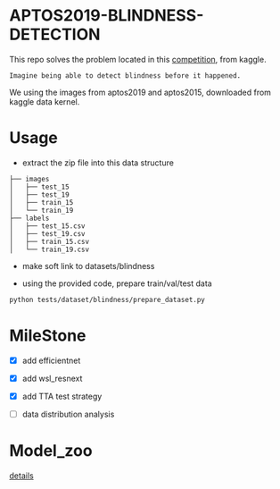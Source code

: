 # APTOS2019-BLINDNESS-DETECTION

This repo solves the problem located in this [competition](https://www.kaggle.com/c/aptos2019-blindness-detection), from kaggle.

`Imagine being able to detect blindness before it happened.`

We using the images from aptos2019 and aptos2015, downloaded from kaggle data kernel.

# Usage

- extract the zip file into this data structure

```
├── images
│   ├── test_15
│   ├── test_19
│   ├── train_15
│   └── train_19
├── labels
│   ├── test_15.csv
│   ├── test_19.csv
│   ├── train_15.csv
│   └── train_19.csv
```

- make soft link to datasets/blindness

- using the provided code, prepare train/val/test data

```sh
python tests/dataset/blindness/prepare_dataset.py
```

# MileStone

- [x] add efficientnet
- [x] add wsl_resnext
- [x] add TTA test strategy
- [ ] data distribution analysis


# Model_zoo

[details](MODEL_ZOO.md)